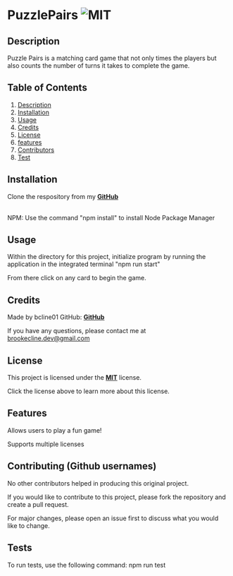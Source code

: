 # PuzzlePairs ![MIT](https://img.shields.io/badge/license-MIT-green)


## Description
Puzzle Pairs is a matching card game that not only times the players but also counts the number of turns it takes to complete the game. 

  ## Table of Contents
  1. [Description](#description)
  2. [Installation](#installation)
  3. [Usage](#usage)
  4. [Credits](#credits)
  5. [License](#license)
  6. [features](#features)
  7. [Contributors](#contribute)
  8. [Test](#test)

  ## Installation
  Clone the respository from my **[GitHub](https://github.com/bcline01/Puzzlepairs)**


   <br>NPM: Use the command "npm install" to install Node Package Manager<br>
      


  ## Usage
  Within the directory for this project, initialize program by running the application in the integrated terminal "npm run start"

  From there click on any card to begin the game. 



  ## Credits
  Made by bcline01 GitHub: **[GitHub](https://github.com/bcline01)**
  

  If you have any questions, please contact me at <brookecline.dev@gmail.com>

  ## License
  This project is licensed under the **[MIT](https://opensource.org/licenses/MIT)** license.

  Click the license above to learn more about this license.

  ## Features
  Allows users to play a fun game!

  Supports multiple licenses

  ## Contributing (Github usernames)
  No other contributors helped in producing this original project.

  If you would like to contribute to this project, please fork the repository and create a pull request. 
    
  For major changes, please open an issue first to discuss what you would like to change.

  ## Tests
  To run tests, use the following command: npm run test
